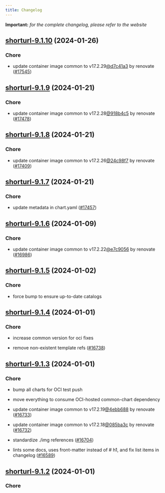 ```yaml
---
title: Changelog
---
```


**Important:**
*for the complete changelog, please refer to the website*



## [shorturl-9.1.10](https://github.com/truecharts/charts/compare/shorturl-9.1.9...shorturl-9.1.10) (2024-01-26)

### Chore



- update container image common to v17.2.29[@d7c41a3](https://github.com/d7c41a3) by renovate ([#17545](https://github.com/truecharts/charts/issues/17545))


## [shorturl-9.1.9](https://github.com/truecharts/charts/compare/shorturl-9.1.8...shorturl-9.1.9) (2024-01-21)

### Chore



- update container image common to v17.2.28[@918b4c5](https://github.com/918b4c5) by renovate ([#17478](https://github.com/truecharts/charts/issues/17478))


## [shorturl-9.1.8](https://github.com/truecharts/charts/compare/shorturl-9.1.7...shorturl-9.1.8) (2024-01-21)

### Chore



- update container image common to v17.2.26[@24c98f7](https://github.com/24c98f7) by renovate ([#17409](https://github.com/truecharts/charts/issues/17409))


## [shorturl-9.1.7](https://github.com/truecharts/charts/compare/shorturl-9.1.6...shorturl-9.1.7) (2024-01-21)

### Chore



- update metadata in chart.yaml ([#17457](https://github.com/truecharts/charts/issues/17457))




## [shorturl-9.1.6](https://github.com/truecharts/charts/compare/shorturl-9.1.5...shorturl-9.1.6) (2024-01-09)

### Chore



- update container image common to v17.2.22[@e7c9056](https://github.com/e7c9056) by renovate ([#16986](https://github.com/truecharts/charts/issues/16986))


## [shorturl-9.1.5](https://github.com/truecharts/charts/compare/shorturl-9.1.4...shorturl-9.1.5) (2024-01-02)

### Chore



- force bump to ensure up-to-date catalogs


## [shorturl-9.1.4](https://github.com/truecharts/charts/compare/shorturl-9.1.3...shorturl-9.1.4) (2024-01-01)

### Chore



- increase common version for oci fixes

- remove non-existent template refs ([#16738](https://github.com/truecharts/charts/issues/16738))


## [shorturl-9.1.3](https://github.com/truecharts/charts/compare/shorturl-9.1.0...shorturl-9.1.3) (2024-01-01)

### Chore



- bump all charts for OCI test push

- move everything to consume OCI-hosted common-chart dependency

- update container image common to v17.2.19[@4ebb688](https://github.com/4ebb688) by renovate ([#16733](https://github.com/truecharts/charts/issues/16733))

- update container image common to v17.2.18[@085ba3c](https://github.com/085ba3c) by renovate ([#16732](https://github.com/truecharts/charts/issues/16732))

- standardize ./img references ([#16704](https://github.com/truecharts/charts/issues/16704))

- lints some docs, uses front-matter instead of # h1, and fix list items in changelog ([#16589](https://github.com/truecharts/charts/issues/16589))


## [shorturl-9.1.2](https://github.com/truecharts/charts/compare/shorturl-9.1.0...shorturl-9.1.2) (2024-01-01)

### Chore

